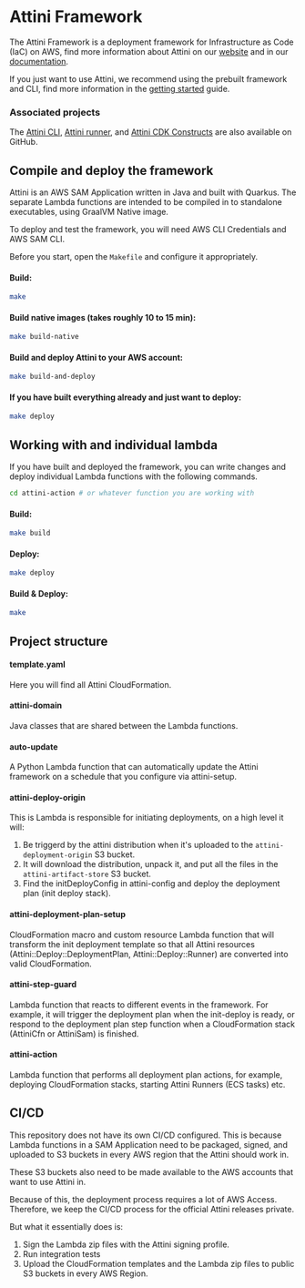 # Attini Framework

The Attini Framework is a deployment framework for Infrastructure as Code (IaC)
on AWS, find more information about Attini on our [website](https://attini.io/) and in
our [documentation](https://docs.attini.io/).

If you just want to use Attini, we recommend using the prebuilt framework
and CLI, find more information in the [getting started](https://attini.io/guides/get-started/) guide.

### Associated projects
The [Attini CLI](https://github.com/attini-cloud-solutions/attini-cli), 
[Attini runner](https://github.com/attini-cloud-solutions/attini-runner), and 
[Attini CDK Constructs](https://github.com/attini-cloud-solutions/attini-cdk-constructs) are
also available on GitHub.


## Compile and deploy the framework

Attini is an AWS SAM Application written in Java and built with Quarkus. 
The separate Lambda functions are intended to be compiled in to standalone
executables, using GraalVM Native image. 


To deploy and test the framework, you will need AWS CLI Credentials and AWS SAM CLI.

Before you start, open the `Makefile` and configure it appropriately.


#### Build:

```bash
make
```

#### Build native images (takes roughly 10 to 15 min):

```bash
make build-native
```

#### Build and deploy Attini to your AWS account:

 ```bash
make build-and-deploy
```

#### If you have built everything already and just want to deploy:

 ```bash
make deploy
```

## Working with and individual lambda

If you have built and deployed the framework, you can write changes and deploy 
individual Lambda functions with the following commands.

 ```bash
cd attini-action # or whatever function you are working with
```

#### Build:
 ```bash
make build
```

#### Deploy:
 ```bash
make deploy
```

#### Build & Deploy:
 ```bash
make
```

## Project structure


#### template.yaml

Here you will find all Attini CloudFormation.

#### attini-domain
Java classes that are shared between the Lambda functions.

#### auto-update
A Python Lambda function that can automatically update the Attini framework on a schedule that you configure via attini-setup.

#### attini-deploy-origin 
This is Lambda is responsible for initiating deployments, on a high level it will:

1. Be triggerd by the attini distribution when it's uploaded to the ``attini-deployment-origin`` S3 bucket.
2. It will download the distribution, unpack it, and put all the files in the ``attini-artifact-store`` S3 bucket.
3. Find the initDeployConfig in attini-config and deploy the deployment plan (init deploy stack).

#### attini-deployment-plan-setup
CloudFormation macro and custom resource Lambda function that will transform the init deployment template so 
that all Attini resources (Attini::Deploy::DeploymentPlan, Attini::Deploy::Runner) are 
converted into valid CloudFormation.

#### attini-step-guard
Lambda function that reacts to different events in the framework. For example, 
it will trigger the deployment plan when the init-deploy is ready, or 
respond to the deployment plan step function when a CloudFormation stack (AttiniCfn or AttiniSam)
is finished.

#### attini-action
Lambda function that performs all deployment plan actions, for example, deploying CloudFormation
stacks, starting Attini Runners (ECS tasks) etc. 


## CI/CD

This repository does not have its own CI/CD configured. This is
because Lambda functions in a SAM Application need to be packaged, signed, 
and uploaded to S3 buckets in every AWS region that the Attini 
should work in.

These S3 buckets also need to be made available to the AWS accounts that
want to use Attini in. 

Because of this, the deployment process requires
a lot of AWS Access. Therefore, we keep the CI/CD process for the 
official Attini releases private. 

But what it essentially does is: 
1. Sign the Lambda zip files with the Attini signing profile.  
2. Run integration tests
3. Upload the CloudFormation templates and the Lambda zip files
   to public S3 buckets in every AWS Region. 